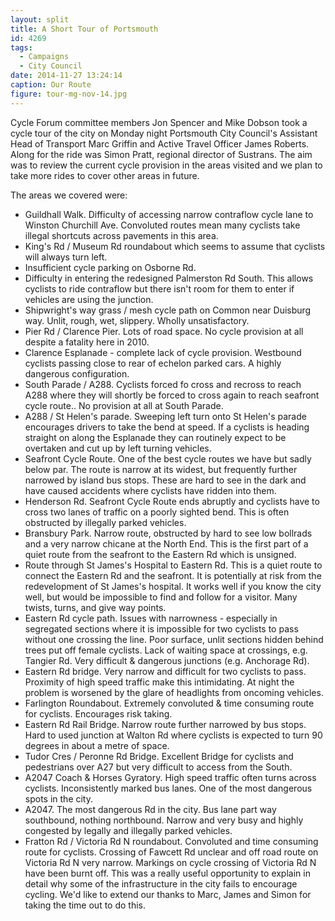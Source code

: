 ```yaml
---
layout: split
title: A Short Tour of Portsmouth
id: 4269
tags:
  - Campaigns
  - City Council
date: 2014-11-27 13:24:14
caption: Our Route
figure: tour-mg-nov-14.jpg
---
```


Cycle Forum committee members Jon Spencer and Mike Dobson took a cycle tour of the city on Monday night Portsmouth City Council's Assistant Head of Transport Marc Griffin and Active Travel Officer James Roberts. Along for the ride was Simon Pratt, regional director of Sustrans. The aim was to review the current cycle provision in the areas visited and we plan to take more rides to cover other areas in future.

The areas we covered were:

*   Guildhall Walk. Difficulty of accessing narrow contraflow cycle lane to Winston Churchill Ave. Convoluted routes mean many cyclists take illegal shortcuts across pavements in this area.
*   King's Rd / Museum Rd roundabout which seems to assume that cyclists will always turn left.
*   Insufficient cycle parking on Osborne Rd.
*   Difficulty in entering the redesigned Palmerston Rd South. This allows cyclists to ride contraflow but there isn't room for them to enter if vehicles are using the junction.
*   Shipwright's way grass / mesh cycle path on Common near Duisburg way. Unlit, rough, wet, slippery. Wholly unsatisfactory.
*   Pier Rd / Clarence Pier. Lots of road space. No cycle provision at all despite a fatality here in 2010.
*   Clarence Esplanade - complete lack of cycle provision. Westbound cyclists passing close to rear of echelon parked cars. A highly dangerous configuration.
*   South Parade / A288\. Cyclists forced fo cross and recross to reach A288 where they will shortly be forced to cross again to reach seafront cycle route.. No provision at all at South Parade.
*   A288 / St Helen's parade. Sweeping left turn onto St Helen's parade encourages drivers to take the bend at speed. If a cyclists is heading straight on along the Esplanade they can routinely expect to be overtaken and cut up by left turning vehicles.
*   Seafront Cycle Route. One of the best cycle routes we have but sadly below par. The route is narrow at its widest, but frequently further narrowed by island bus stops. These are hard to see in the dark and have caused accidents where cyclists have ridden into them.
*   Henderson Rd. Seafront Cycle Route ends abruptly and cyclists have to cross two lanes of traffic on a poorly sighted bend. This is often obstructed by illegally parked vehicles.
*   Bransbury Park. Narrow route, obstructed by hard to see low bollrads and a very narrow chicane at the North End. This is the first part of a quiet route from the seafront to the Eastern Rd which is unsigned.
*   Route through St James's Hospital to Eastern Rd. This is a quiet route to connect the Eastern Rd and the seafront. It is potentially at risk from the redevelopment of St James's hospital. It works well if you know the city well, but would be impossible to find and follow for a visitor. Many twists, turns, and give way points.
*   Eastern Rd cycle path. Issues with narrowness - especially in segregated sections where it is impossible for two cyclists to pass without one crossing the line. Poor surface, unlit sections hidden behind trees put off female cyclists. Lack of waiting space at crossings, e.g. Tangier Rd. Very difficult &amp; dangerous junctions (e.g. Anchorage Rd).
*   Eastern Rd bridge. Very narrow and difficult for two cyclists to pass. Proximity of high speed traffic make this intimidating. At night the problem is worsened by the glare of headlights from oncoming vehicles.
*   Farlington Roundabout. Extremely convoluted &amp; time consuming route for cyclists. Encourages risk taking.
*   Eastern Rd Rail Bridge. Narrow route further narrowed by bus stops. Hard to used junction at Walton Rd where cyclists is expected to turn 90 degrees in about a metre of space.
*   Tudor Cres / Peronne Rd Bridge. Excellent Bridge for cyclists and pedestrians over A27 but very difficult to access from the South.
*   A2047 Coach &amp; Horses Gyratory. High speed traffic often turns across cyclists. Inconsistently marked bus lanes. One of the most dangerous spots in the city.
*   A2047\. The most dangerous Rd in the city. Bus lane part way southbound, nothing northbound. Narrow and very busy and highly congested by legally and illegally parked vehicles.
*   Fratton Rd / Victoria Rd N roundabout. Convoluted and time consuming route for cyclists. Crossing of Fawcett Rd unclear and off road route on Victoria Rd N very narrow. Markings on cycle crossing of Victoria Rd N have been burnt off.
This was a really useful opportunity to explain in detail why some of the infrastructure in the city fails to encourage cycling. We'd like to extend our thanks to Marc, James and Simon for taking the time out to do this.
